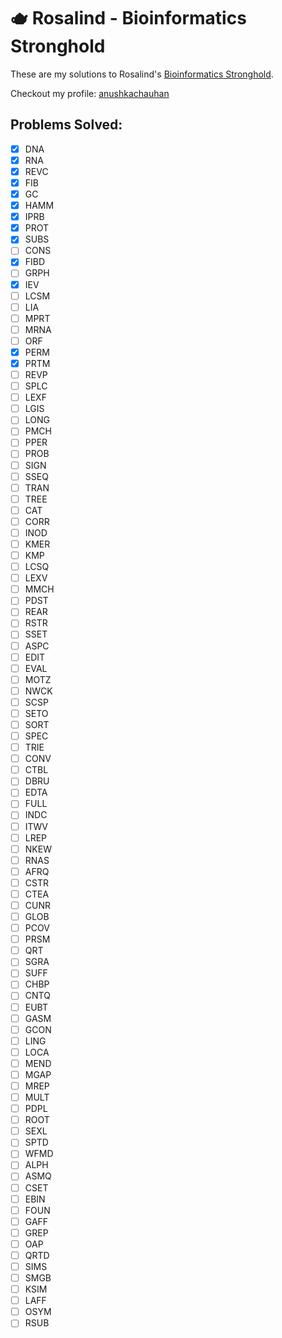 # 🫖 Rosalind - Bioinformatics Stronghold

These are my solutions to Rosalind's [Bioinformatics Stronghold](https://rosalind.info/problems/tree-view/).

Checkout my profile: [anushkachauhan](https://rosalind.info/users/anushkachauhan/)

## Problems Solved:

- [x] DNA
- [x] RNA
- [x] REVC
- [x] FIB
- [x] GC
- [x] HAMM
- [x] IPRB
- [x] PROT
- [x] SUBS
- [ ] CONS
- [x] FIBD
- [ ] GRPH
- [x] IEV
- [ ] LCSM
- [ ] LIA
- [ ] MPRT
- [ ] MRNA
- [ ] ORF
- [x] PERM
- [x] PRTM
- [ ] REVP
- [ ] SPLC
- [ ] LEXF
- [ ] LGIS
- [ ] LONG
- [ ] PMCH
- [ ] PPER
- [ ] PROB
- [ ] SIGN
- [ ] SSEQ
- [ ] TRAN
- [ ] TREE
- [ ] CAT
- [ ] CORR
- [ ] INOD
- [ ] KMER
- [ ] KMP
- [ ] LCSQ
- [ ] LEXV
- [ ] MMCH
- [ ] PDST
- [ ] REAR
- [ ] RSTR
- [ ] SSET
- [ ] ASPC
- [ ] EDIT
- [ ] EVAL
- [ ] MOTZ
- [ ] NWCK
- [ ] SCSP
- [ ] SETO
- [ ] SORT
- [ ] SPEC
- [ ] TRIE
- [ ] CONV
- [ ] CTBL
- [ ] DBRU
- [ ] EDTA
- [ ] FULL
- [ ] INDC
- [ ] ITWV
- [ ] LREP
- [ ] NKEW
- [ ] RNAS
- [ ] AFRQ
- [ ] CSTR
- [ ] CTEA
- [ ] CUNR
- [ ] GLOB
- [ ] PCOV
- [ ] PRSM
- [ ] QRT
- [ ] SGRA
- [ ] SUFF
- [ ] CHBP
- [ ] CNTQ
- [ ] EUBT
- [ ] GASM
- [ ] GCON
- [ ] LING
- [ ] LOCA
- [ ] MEND
- [ ] MGAP
- [ ] MREP
- [ ] MULT
- [ ] PDPL
- [ ] ROOT
- [ ] SEXL
- [ ] SPTD
- [ ] WFMD
- [ ] ALPH
- [ ] ASMQ
- [ ] CSET
- [ ] EBIN
- [ ] FOUN
- [ ] GAFF
- [ ] GREP
- [ ] OAP
- [ ] QRTD
- [ ] SIMS
- [ ] SMGB
- [ ] KSIM
- [ ] LAFF
- [ ] OSYM
- [ ] RSUB
